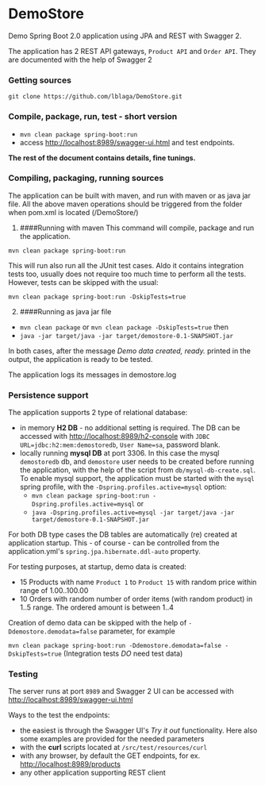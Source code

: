 # DemoStore
Demo Spring Boot 2.0 application using JPA and REST with Swagger 2.

The application has 2 REST API gateways, `Product API` and `Order API`. They are documented with the help of Swagger 2

### Getting sources
`git clone https://github.com/lblaga/DemoStore.git`
 
### Compile, package, run, test - short version
- `mvn clean package spring-boot:run`
- access [http://localhost:8989/swagger-ui.html](http://localhost:8989/swagger-ui.html) and test endpoints.

**The rest of the document contains details, fine tunings.**

### Compiling, packaging, running sources

The application can be built with maven, and run with maven or as java jar file. All the above maven operations should 
be triggered from the folder when pom.xml is located (/DemoStore/)

1. ####Running with maven
This command will compile, package and run the application.  

`mvn clean package spring-boot:run`
 
This will run also run all the JUnit test cases. 
Aldo it contains integration tests too, usually does not require too much time to perform all the tests.
However, tests can be skipped with the usual:

`mvn clean package spring-boot:run -DskipTests=true`

2. ####Running as java jar file
- `mvn clean package` or `mvn clean package -DskipTests=true` then
- `java -jar target/java -jar target/demostore-0.1-SNAPSHOT.jar`
   
In both cases, after the message _Demo data created, ready._ printed in the output, the application is ready to be 
tested.

The application logs its messages in demostore.log

### Persistence support
The application supports 2 type of relational database:
- in memory **H2 DB** - no additional setting is required. The DB can be accessed with [http://localhost:8989/h2-console](http://localhost:8989/h2-console) 
with `JDBC URL=jdbc:h2:mem:demostoredb`, `User Name=sa`, password blank.
- locally running **mysql DB** at port 3306. In this case the mysql `demostoredb` db, and `demostore` user needs to be 
created before running the application, with the help of the script from `db/mysql-db-create.sql`. 
To enable mysql support, the application must be started with the `mysql` spring profile, with the 
`-Dspring.profiles.active=mysql` option:
  - `mvn clean package spring-boot:run -Dspring.profiles.active=mysql` or
  - `java -Dspring.profiles.active=mysql -jar target/java -jar target/demostore-0.1-SNAPSHOT.jar`
   
For both DB type cases the DB tables are automatically (re) created at application startup. This - of course - can be 
controlled from the application.yml's `spring.jpa.hibernate.ddl-auto` property.
      
For testing purposes, at startup, demo data is created:
- 15 Products with name `Product 1` to `Product 15` with random price within range of 1.00..100.00
- 10 Orders with random number of order items (with random product) in 1..5 range. The ordered amount is between 1..4
      
Creation of demo data can be skipped with the help of `-Ddemostore.demodata=false` parameter, for example
      
`mvn clean package spring-boot:run -Ddemostore.demodata=false -DskipTests=true` (Integration tests *DO* need test data)

### Testing
The server runs at port `8989` and Swagger 2 UI can be accessed with [http://localhost:8989/swagger-ui.html](http://localhost:8989/swagger-ui.html)

Ways to the test the endpoints:
 - the easiest is through the Swagger UI's _Try it out_ functionality. Here also some examples are provided for 
 the needed parameters  
 - with the **curl** scripts located at `/src/test/resources/curl`
 - with any browser, by default the GET endpoints, for ex. [http://localhost:8989/products](http://localhost:8989/products)
 - any other application supporting REST client



